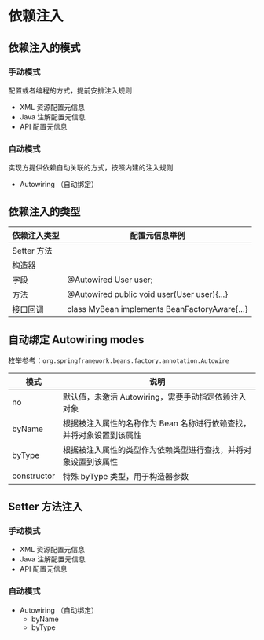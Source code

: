 # 依赖注入

## 依赖注入的模式

### 手动模式

配置或者编程的方式，提前安排注入规则

* XML 资源配置元信息
* Java 注解配置元信息
* API 配置元信息



### 自动模式

实现方提供依赖自动关联的方式，按照内建的注入规则

* Autowiring  （自动绑定）



## 依赖注入的类型

| 依赖注入类型 | 配置元信息举例                                |
| ------------ | --------------------------------------------- |
| Setter 方法  | <property name="user" ref="userBean"/>        |
| 构造器       | <constructor-arg name="user" ref="userBean">  |
| 字段         | @Autowired User user;                         |
| 方法         | @Autowired public void user(User user){...}   |
| 接口回调     | class MyBean implements BeanFactoryAware{...} |



## 自动绑定 Autowiring modes

枚举参考：`org.springframework.beans.factory.annotation.Autowire`

| 模式        | 说明                                                         |
| ----------- | ------------------------------------------------------------ |
| no          | 默认值，未激活 Autowiring，需要手动指定依赖注入对象          |
| byName      | 根据被注入属性的名称作为 Bean 名称进行依赖查找，并将对象设置到该属性 |
| byType      | 根据被注入属性的类型作为依赖类型进行查找，并将对象设置到该属性 |
| constructor | 特殊 byType 类型，用于构造器参数                             |



## Setter 方法注入

### 手动模式

* XML 资源配置元信息
* Java 注解配置元信息
* API 配置元信息



### 自动模式

* Autowiring  （自动绑定）
  * byName
  * byType